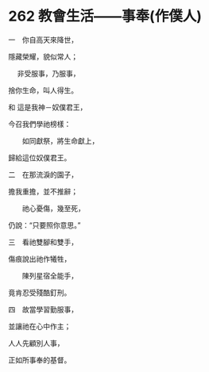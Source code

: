 # 262 教會生活——事奉(作僕人)

一　你自高天來降世，

隱藏榮耀，貌似常人；

　 非受服事，乃服事，

捨你生命，叫人得生。

和 這是我神－奴僕君王，

今召我們學祂榜樣：

　　如同獻祭，將生命獻上，

歸給這位奴僕君王。

二　在那流淚的園子，

擔我重擔，並不推辭；

　　祂心憂傷，幾至死，

仍說：“只要照你意思。”

三　看祂雙腳和雙手，

傷痕說出祂作犧牲，

　　陳列星宿全能手，

竟肯忍受殘酷釘刑。

四　故當學習勤服事，

並讓祂在心中作主；

人人先顧別人事，

正如所事奉的基督。

